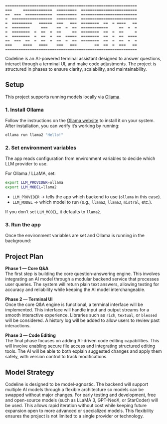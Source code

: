 ```
===========================================================
===     =============  =========  =========================
==  ===  ============  =========  =========================
=  ==================  =========  =========================
=  =========   ======  ===   ===  ========  ==  = ====   ==
=  ========     ===    ==  =  ==  ============     ==  =  =
=  ========  =  ==  =  ==     ==  ========  ==  =  ==     =
=  ========  =  ==  =  ==  =====  ========  ==  =  ==  ====
==  ===  ==  =  ==  =  ==  =  ==  ========  ==  =  ==  =  =
===     ====   ====    ===   ===        ==  ==  =  ===   ==
===========================================================
```

Codeline is an AI-powered terminal assistant designed to answer questions, interact through a terminal UI, and make code adjustments. The project is structured in phases to ensure clarity, scalability, and maintainability.

## Setup

This project supports running models locally via [Ollama](https://ollama.ai).

### 1. Install Ollama
Follow the instructions on the [Ollama website](https://ollama.ai/download) to install it on your system.  
After installation, you can verify it’s working by running:

```bash
ollama run llama2 "Hello!"
```

### 2. Set environment variables
The app reads configuration from environment variables to decide which LLM provider to use.

For Ollama / LLaMA, set:

```bash
export LLM_PROVIDER=ollama
export LLM_MODEL=llama2
```

- `LLM_PROVIDER` → tells the app which backend to use (`ollama` in this case).  
- `LLM_MODEL` → which model to run (e.g., `llama2`, `llama3`, `mistral`, etc.).  

If you don’t set `LLM_MODEL`, it defaults to `llama2`.

### 3. Run the app
Once the environment variables are set and Ollama is running in the background:

## Project Plan

**Phase 1 — Core Q&A**  
The first step is building the core question-answering engine. This involves integrating an AI model through a modular backend service that processes user queries. The system will return plain text answers, allowing testing for accuracy and reliability while keeping the AI model interchangeable.

**Phase 2 — Terminal UI**  
Once the core Q&A engine is functional, a terminal interface will be implemented. This interface will handle input and output streams for a smooth interactive experience. Libraries such as `rich`, `textual`, or `blessed` will be considered. A history log will be added to allow users to review past interactions.

**Phase 3 — Code Editing**  
The final phase focuses on adding AI-driven code editing capabilities. This will involve enabling secure file access and integrating structured editing tools. The AI will be able to both explain suggested changes and apply them safely, with version control to track modifications.

## Model Strategy

Codeline is designed to be model-agnostic. The backend will support multiple AI models through a flexible architecture so models can be swapped without major changes. For early testing and development, free and open-source models (such as LLaMA 3, GPT-NeoX, or StarCoder) will be used. This allows rapid iteration without cost while keeping future expansion open to more advanced or specialized models. This flexibility ensures the project is not limited to a single provider or technology.
